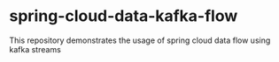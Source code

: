 # spring-cloud-data-kafka-flow
This repository demonstrates the usage of spring cloud data flow using kafka streams

